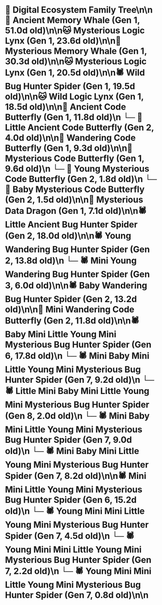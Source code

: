 # 🌳 Digital Ecosystem Family Tree\n\n🐋 Ancient Memory Whale (Gen 1, 51.0d old)\n\n🐱 Mysterious Logic Lynx (Gen 1, 23.6d old)\n\n🐋 Mysterious Memory Whale (Gen 1, 30.3d old)\n\n🐱 Mysterious Logic Lynx (Gen 1, 20.5d old)\n\n🕷️ Wild Bug Hunter Spider (Gen 1, 19.5d old)\n\n🐱 Wild Logic Lynx (Gen 1, 18.5d old)\n\n🦋 Ancient Code Butterfly (Gen 1, 11.8d old)\n  └─ 🦋 Little Ancient Code Butterfly (Gen 2, 4.0d old)\n\n🦋 Wandering Code Butterfly (Gen 1, 9.3d old)\n\n🦋 Mysterious Code Butterfly (Gen 1, 9.6d old)\n  └─ 🦋 Young Mysterious Code Butterfly (Gen 2, 1.8d old)\n  └─ 🦋 Baby Mysterious Code Butterfly (Gen 2, 1.5d old)\n\n🐉 Mysterious Data Dragon (Gen 1, 7.1d old)\n\n🕷️ Little Ancient Bug Hunter Spider (Gen 2, 18.0d old)\n\n🕷️ Young Wandering Bug Hunter Spider (Gen 2, 13.8d old)\n  └─ 🕷️ Mini Young Wandering Bug Hunter Spider (Gen 3, 6.0d old)\n\n🕷️ Baby Wandering Bug Hunter Spider (Gen 2, 13.2d old)\n\n🦋 Mini Wandering Code Butterfly (Gen 2, 11.8d old)\n\n🕷️ Baby Mini Little Young Mini Mysterious Bug Hunter Spider (Gen 6, 17.8d old)\n  └─ 🕷️ Mini Baby Mini Little Young Mini Mysterious Bug Hunter Spider (Gen 7, 9.2d old)\n    └─ 🕷️ Little Mini Baby Mini Little Young Mini Mysterious Bug Hunter Spider (Gen 8, 2.0d old)\n  └─ 🕷️ Mini Baby Mini Little Young Mini Mysterious Bug Hunter Spider (Gen 7, 9.0d old)\n  └─ 🕷️ Mini Baby Mini Little Young Mini Mysterious Bug Hunter Spider (Gen 7, 8.2d old)\n\n🕷️ Mini Mini Little Young Mini Mysterious Bug Hunter Spider (Gen 6, 15.2d old)\n  └─ 🕷️ Young Mini Mini Little Young Mini Mysterious Bug Hunter Spider (Gen 7, 4.5d old)\n  └─ 🕷️ Young Mini Mini Little Young Mini Mysterious Bug Hunter Spider (Gen 7, 2.2d old)\n  └─ 🕷️ Young Mini Mini Little Young Mini Mysterious Bug Hunter Spider (Gen 7, 0.8d old)\n\n